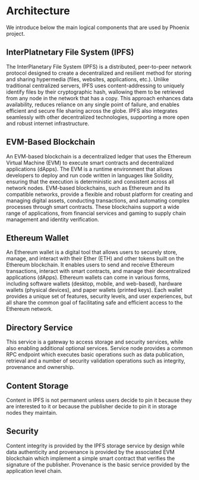 # Architecture

We introduce below the main logical components that are used by Phoenix project.

## InterPlatnetary File System (IPFS)

The InterPlanetary File System (IPFS) is a distributed, peer-to-peer network
protocol designed to create a decentralized and resilient method for storing and
sharing hypermedia (files, websites, applications, etc.). Unlike traditional
centralized servers, IPFS uses content-addressing to uniquely identify files by
their cryptographic hash, wallowing them to be retrieved from any node in the
network that has a copy. This approach enhances data availability, reduces
reliance on any single point of failure, and enables efficient and secure file
sharing across the globe. IPFS also integrates seamlessly with other
decentralized technologies, supporting a more open and robust internet
infrastructure.

## EVM-Based Blockchain

An EVM-based blockchain is a decentralized ledger that uses the Ethereum Virtual
Machine (EVM) to execute smart contracts and decentralized applications (dApps).
The EVM is a runtime environment that allows developers to deploy and run code
written in languages like Solidity, ensuring that the execution is deterministic
and consistent across all network nodes. EVM-based blockchains, such as Ethereum
and its compatible networks, provide a flexible and robust platform for creating
and managing digital assets, conducting transactions, and automating complex
processes through smart contracts. These blockchains support a wide range of
applications, from financial services and gaming to supply chain management and
identity verification.

## Ethereum Wallet

An Ethereum wallet is a digital tool that allows users to securely store,
manage, and interact with their Ether (ETH) and other tokens built on the
Ethereum blockchain. It enables users to send and receive Ethereum transactions,
interact with smart contracts, and manage their decentralized applications
(dApps). Ethereum wallets can come in various forms, including software wallets
(desktop, mobile, and web-based), hardware wallets (physical devices), and paper
wallets (printed keys). Each wallet provides a unique set of features, security
levels, and user experiences, but all share the common goal of facilitating safe
and efficient access to the Ethereum network.

## Directory Service

This service is a gateway to access storage and security services, while also
enabling additional optional services. Service node provides a common RPC endpoint
which executes basic operations such as data publication, retrieval
and a number of security validation operations such as integrity, provenance
and ownership.

## Content Storage

Content in IPFS is not permanent unless users decide to pin it because they are
interested to it or because the publisher decide to pin it in storage nodes
they maintain.

## Security

Content integrity is provided by the IPFS storage service by design while data
authenticity and provenance is provided by the associated EVM blockchain which
implement a simple smart contract that verifies the signature of the publisher.
Provenance is the basic service provided by the application level chain.

